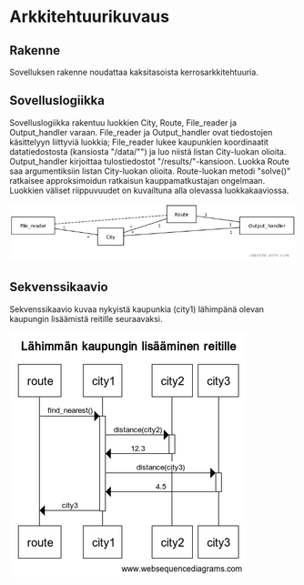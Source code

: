 # Arkkitehtuurikuvaus

## Rakenne

Sovelluksen rakenne noudattaa kaksitasoista kerrosarkkitehtuuria.

## Sovelluslogiikka

Sovelluslogiikka rakentuu luokkien City, Route, File\_reader ja Output\_handler varaan. File\_reader ja Output\_handler ovat tiedostojen käsittelyyn liittyviä luokkia; File\_reader lukee kaupunkien koordinaatit datatiedostosta (kansiosta "/data/"") ja luo niistä listan City-luokan olioita. Output\_handler kirjoittaa tulostiedostot "/results/"-kansioon. Luokka Route saa argumentiksiin listan City-luokan olioita. Route-luokan metodi "solve()" ratkaisee approksimoidun ratkaisun kauppamatkustajan ongelmaan. Luokkien väliset riippuvuudet on kuvailtuna alla olevassa luokkakaaviossa.

![Luokkakaavio](./kuvat/luokkakaavio.png)

## Sekvenssikaavio

Sekvenssikaavio kuvaa nykyistä kaupunkia (city1) lähimpänä olevan kaupungin lisäämistä reitille seuraavaksi.

![Sekvenssikaavio](./kuvat/sekvenssikaavio.png)
